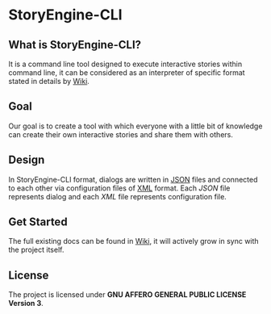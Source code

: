 # StoryEngine-CLI

## What is StoryEngine-CLI?

It is a command line tool designed to execute interactive stories within command line,
it can be considered as an interpreter of specific format stated in details by [Wiki][1].

## Goal

Our goal is to create a tool with which everyone with a little bit of knowledge
can create their own interactive stories and share them with others.

## Design

In StoryEngine-CLI format, dialogs are written in [JSON](https://en.wikipedia.org/wiki/JSON) files and
connected to each other via configuration files
of [XML](https://en.wikipedia.org/wiki/XML#:~:text=Extensible%20Markup%20Language%20(XML)%20is,%2Dreadable%20and%20machine%2Dreadable.)
format. Each _JSON_ file represents dialog and each _XML_ file represents configuration file.

## Get Started

The full existing docs can be found in [Wiki][1], it will actively grow in sync with the project itself.

## License

The project is licensed under **GNU AFFERO GENERAL PUBLIC LICENSE Version 3**.

[1]: ../../wiki
